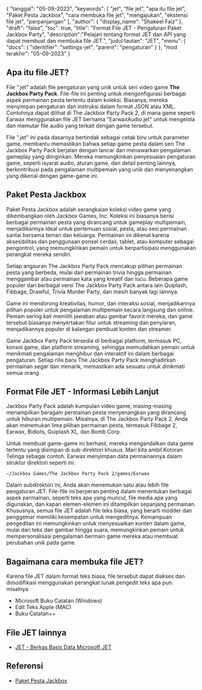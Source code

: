 {
"tanggal": "05-09-2023",
  "keywords": [
"jet",
"file jet",
"apa itu file jet",
"Paket Pesta Jackbox",
"cara membuka file jet",
"mengajukan",
"ekstensi file jet",
"perpanjangan"
],
  "author": {
"display_name": "Shakeel Faiz"
},
"draft": "false",
"toc": true,
"title": "Format File JET - Pengaturan Paket Jackbox Party",
  "description":"Pelajari tentang format JET dan API yang dapat membuat dan membuka file JET.",
"judul tautan": "JET",
  "menu": {
    "docs": {
      "identifier": "settings-jet",
"parent": "pengaturan"
}
},
"mod terakhir": "05-09-2023"
}

## Apa itu file JET?

File ".jet" adalah file pengaturan yang unik untuk seri video game **The Jackbox Party Pack**. File-file ini penting untuk mengonfigurasi berbagai aspek permainan pesta tertentu dalam koleksi. Biasanya, mereka menyimpan pengaturan dan instruksi dalam format JSON atau XML. Contohnya dapat dilihat di The Jackbox Party Pack 2, di mana game seperti Earwax menggunakan file JET bernama "EarwaxAudio.jet" untuk mengelola dan memutar file audio yang terkait dengan game tersebut.

File ".jet" ini pada dasarnya bertindak sebagai cetak biru untuk parameter game, membantu memastikan bahwa setiap game pesta dalam seri The Jackbox Party Pack berjalan dengan lancar dan menawarkan pengalaman gameplay yang diinginkan. Mereka memungkinkan penyesuaian pengaturan game, seperti isyarat audio, aturan game, dan detail penting lainnya, berkontribusi pada pengalaman multipemain yang unik dan menyenangkan yang dikenal dengan game-game ini.

## Paket Pesta Jackbox

Paket Pesta Jackbox adalah serangkaian koleksi video game yang dikembangkan oleh Jackbox Games, Inc. Koleksi ini biasanya berisi berbagai permainan pesta yang dirancang untuk gameplay multipemain, menjadikannya ideal untuk pertemuan sosial, pesta, atau sesi permainan santai bersama teman dan keluarga. Permainan ini dikenal karena aksesibilitas dan penggunaan ponsel cerdas, tablet, atau komputer sebagai pengontrol, yang memungkinkan pemain untuk berpartisipasi menggunakan perangkat mereka sendiri.

Setiap angsuran The Jackbox Party Pack mencakup pilihan permainan pesta yang berbeda, mulai dari permainan trivia hingga permainan menggambar atau permainan kata yang kreatif dan lucu. Beberapa game populer dari berbagai versi The Jackbox Party Pack antara lain Quiplash, Fibbage, Drawful, Trivia Murder Party, dan masih banyak lagi lainnya.

Game ini mendorong kreativitas, humor, dan interaksi sosial, menjadikannya pilihan populer untuk pengalaman multipemain secara langsung dan online. Pemain sering kali memilih jawaban atau gambar favorit mereka, dan game tersebut biasanya menyertakan fitur untuk streaming dan penyiaran, menjadikannya populer di kalangan pembuat konten dan streamer.

Game Jackbox Party Pack tersedia di berbagai platform, termasuk PC, konsol game, dan platform streaming, sehingga memudahkan pemain untuk menikmati pengalaman menghibur dan interaktif ini dalam berbagai pengaturan. Setiap rilis baru The Jackbox Party Pack menghadirkan permainan segar dan menarik, memastikan ada sesuatu untuk dinikmati semua orang.

## Format File JET - Informasi Lebih Lanjut

Jackbox Party Pack adalah kumpulan video game, masing-masing menampilkan beragam permainan pesta menyenangkan yang dirancang untuk hiburan multipemain. Misalnya, di The Jackbox Party Pack 2, Anda akan menemukan lima pilihan permainan pesta, termasuk Fibbage 2, Earwax, Bidiots, Quiplash XL, dan Bomb Corp.

Untuk membuat game-game ini berhasil, mereka mengandalkan data game tertentu yang disimpan di sub-direktori khusus. Mari kita ambil Kotoran Telinga sebagai contoh. Earwax menyimpan data permainannya dalam struktur direktori seperti ini:

```
~/Jackbox Games/The Jackbox Party Pack 2/games/Earwax
```

Dalam subdirektori ini, Anda akan menemukan satu atau lebih file pengaturan JET. File-file ini berperan penting dalam menentukan berbagai aspek permainan, seperti teks apa yang muncul, file media apa yang digunakan, dan kapan elemen-elemen ini ditampilkan sepanjang permainan. Khususnya, semua file JET adalah file teks biasa, yang berarti modder dan penggemar memiliki kesempatan untuk mengeditnya. Kemampuan pengeditan ini memungkinkan untuk menyesuaikan konten dalam game, mulai dari teks dan gambar hingga suara, memungkinkan pemain untuk mempersonalisasi pengalaman bermain game mereka atau membuat perubahan unik pada game.

## Bagaimana cara membuka file JET?

Karena file JET dalam format teks biasa, file tersebut dapat diakses dan dimodifikasi menggunakan perangkat lunak pengedit teks apa pun. misalnya

- Microsoft Buku Catatan (Windows)
- Edit Teks Apple (MAC)
- Buku Catatan++

## File JET lainnya

- [JET - Berkas Basis Data Microsoft JET](/id/database/jet/)

## Referensi
* [Paket Pesta Jackbox](https://en.wikipedia.org/wiki/The_Jackbox_Party_Pack)

